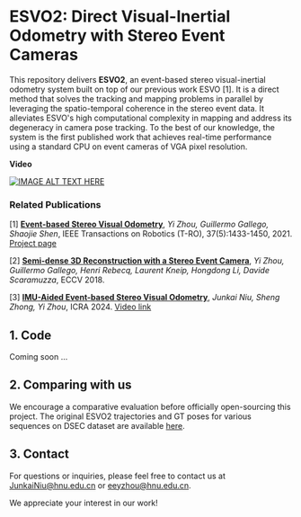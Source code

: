# ESVO2: Direct Visual-Inertial Odometry with Stereo Event Cameras

This repository delivers **ESVO2**, an event-based stereo visual-inertial odometry system built on top of our previous work ESVO [1]. It is a direct method that solves the tracking and mapping problems in parallel by leveraging the spatio-temporal coherence in the stereo event data. It alleviates ESVO's high computational complexity in mapping and address its degeneracy in camera pose tracking. To the best of our knowledge, the system is the first published work that achieves real-time performance using a standard CPU on event cameras of VGA pixel resolution. 

**Video**

[![IMAGE ALT TEXT HERE](https://img.youtube.com/vi/mdhomp3OCbE/mqdefault.jpg)](https://youtu.be/mdhomp3OCbE) &nbsp;&nbsp; 

### **Related Publications**

[1] **[Event-based Stereo Visual Odometry](https://arxiv.org/abs/2007.15548)**, *Yi Zhou, Guillermo Gallego, Shaojie Shen*, IEEE Transactions on Robotics (T-RO), 37(5):1433-1450, 2021. [Project page](https://sites.google.com/view/esvo-project-page/home)

[2] **[Semi-dense 3D Reconstruction with a Stereo Event Camera](https://arxiv.org/abs/1807.07429)**, *Yi Zhou, Guillermo Gallego, Henri Rebecq, Laurent Kneip, Hongdong Li, Davide Scaramuzza*, ECCV 2018. 

[3] **[IMU-Aided Event-based Stereo Visual Odometry]()**, *Junkai Niu, Sheng Zhong, Yi Zhou*, ICRA 2024. [Video link](https://github.com/NAIL-HNU/ESVIO_AA.git)

## 1. Code

Coming soon ...

## 2. Comparing with us

We encourage a comparative evaluation before officially open-sourcing this project. The original ESVO2 trajectories and GT poses for various sequences on DSEC dataset are available [here](https://github.com/NAIL-HNU/ESVO2/tree/main/used_for_cmp).

## 3. Contact

For questions or inquiries, please feel free to contact us at JunkaiNiu@hnu.edu.cn or eeyzhou@hnu.edu.cn.

We appreciate your interest in our work!
